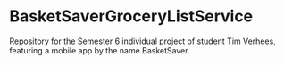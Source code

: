 # BasketSaverGroceryListService
Repository for the Semester 6 individual project of student Tim Verhees, featuring a mobile app by the name BasketSaver.
